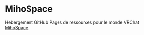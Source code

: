 # MihoSpace

Hebergement GitHub Pages de ressources pour le monde VRChat [MihoSpace](https://vrchat.com/home/launch?worldId=wrld_88f6eca7-5738-4f6b-bea5-e63afa2c7dc7).
